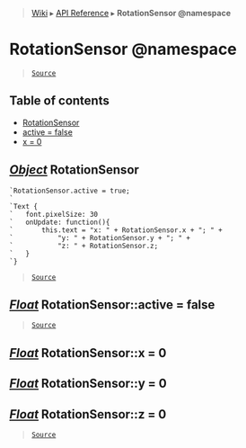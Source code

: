 > [Wiki](Home) ▸ [API Reference](API-Reference) ▸ **RotationSensor @namespace**

RotationSensor @namespace
=========================

> [`Source`](/Neft-io/neft/tree/master/src/renderer/types/namespace/sensor/rotation.litcoffee#rotationsensor-namespace)

## Table of contents
  * [RotationSensor](#object-rotationsensor)
  * [active = false](#float-rotationsensoractive--false)
  * [x = 0](#float-rotationsensorx--0)

[*Object*](/Neft-io/neft/wiki/Utils-API.md#boolean-isobjectany-value) RotationSensor
-----------------------

```nml
`RotationSensor.active = true;
`
`Text {
`   font.pixelSize: 30
`   onUpdate: function(){
`       this.text = "x: " + RotationSensor.x + "; " +
`           "y: " + RotationSensor.y + "; " +
`           "z: " + RotationSensor.z;
`   }
`}
```

> [`Source`](/Neft-io/neft/tree/master/src/renderer/types/namespace/sensor/rotation.litcoffee#object-rotationsensor)

[*Float*](/Neft-io/neft/wiki/Utils-API.md#boolean-isfloatany-value) RotationSensor::active = false
--------------------------------------

> [`Source`](/Neft-io/neft/tree/master/src/renderer/types/namespace/sensor/rotation.litcoffee#float-rotationsensoractive--false)

[*Float*](/Neft-io/neft/wiki/Utils-API.md#boolean-isfloatany-value) RotationSensor::x = 0
-----------------------------
[*Float*](/Neft-io/neft/wiki/Utils-API.md#boolean-isfloatany-value) RotationSensor::y = 0
-----------------------------
[*Float*](/Neft-io/neft/wiki/Utils-API.md#boolean-isfloatany-value) RotationSensor::z = 0
-----------------------------

> [`Source`](/Neft-io/neft/tree/master/src/renderer/types/namespace/sensor/rotation.litcoffee#float-rotationsensorx--0float-rotationsensory--0float-rotationsensorz--0)


